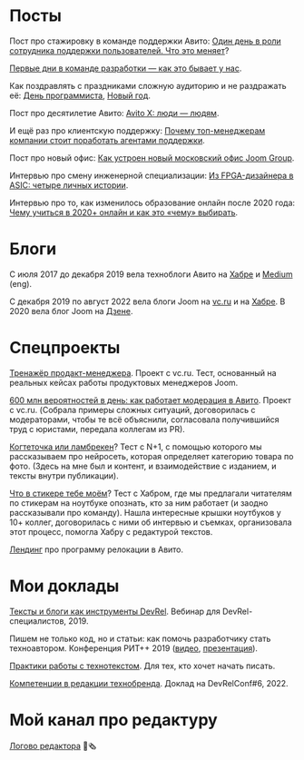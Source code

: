 # Посты 
 
Пост про стажировку в команде поддержки Авито: [Один день в роли сотрудника поддержки пользователей. Что это меняет](https://habr.com/ru/company/avito/blog/358544/)?

[Первые дни в команде разработки — как это бывает у нас](https://habr.com/ru/company/avito/blog/427837/).

Как поздравлять с праздниками сложную аудиторию и не раздражать её: [День программиста](https://habr.com/ru/company/avito/blog/467339/), [Новый год](https://habr.com/ru/company/avito/blog/434590/).

Пост про десятилетие Авито: [Avito X: люди — людям](https://habr.com/ru/company/avito/blog/345530/).

И ещё раз про клиентскую поддержку: [Почему топ-менеджерам компании стоит поработать агентами поддержки](https://vc.ru/marketing/97257-pochemu-top-menedzheram-kompanii-stoit-porabotat-agentami-podderzhki).

Пост про новый офис: [Как устроен новый московский офис Joom Group](https://vc.ru/joom/303094-kak-ustroen-novyy-moskovskiy-ofis-joom-group).

Интервью про смену инженерной специализации: [Из FPGA-дизайнера в ASIC: четыре личных истории](https://habr.com/ru/company/yadro/blog/703214/).

Интервью про то, как изменилось образование онлайн после 2020 года: [Чему учиться в 2020+ онлайн и как это «чему» выбирать](https://habr.com/ru/post/581094/).



# Блоги

С июля 2017 до декабря 2019 вела техноблоги Авито на [Хабре](https://habr.com/ru/company/avito/) и [Medium](https://medium.com/avitotech) (eng). 

С декабря 2019 по август 2022 вела блоги Joom на [vc.ru](https://vc.ru/joom) и на [Хабре](https://habr.com/ru/company/joom/). В 2020 вела блог Joom на [Дзене](https://dzen.ru/joom).

# Спецпроекты
 
[Тренажёр продакт-менеджера](https://vc.ru/special/product). Проект с vc.ru. Тест, основанный на реальных кейсах работы продуктовых менеджеров Joom. 

[600 млн вероятностей в день: как работает модерация в Авито](https://vc.ru/avito/71145-moderation). Проект с vc.ru. (Собрала примеры сложных ситуаций, договорилась с модераторами, чтобы те всё объяснили, согласовала получившийся труд с юристами, передала коллегам из PR).

[Когтеточка или ламбрекен](https://nplus1.ru/material/2019/02/28/classified)? Тест с N+1, с помощью которого мы рассказываем про нейросеть, которая определяет категорию товара по фото. (Здесь на мне был и контент, и взаимодействие с изданием, и тексты внутри публикации).

[Что в стикере тебе моём](https://habr.com/ru/article/421641/)? Тест с Хабром, где мы предлагали читателям по стикерам на ноутбуке опознать, кто за ним работает (и заодно рассказывали про команду). Нашла интересные крышки ноутбуков у 10+ коллег, договорилась с ними об интервью и съемках, организовала этот процесс, помогла Хабру с редактурой текстов.
 
[Лендинг](http://relocation.avito.ru/) про программу релокации в Авито.
 
# Мои доклады

[Тексты и блоги как инструменты DevRel](https://github.com/rafinirovannoe/4writers/blob/master/%D0%A2%D0%B5%D0%BA%D1%81%D1%82%D1%8B_%D0%B8_%D0%B1%D0%BB%D0%BE%D0%B3%D0%B8_%D0%BA%D0%B0%D0%BA_%D0%B8%D0%BD%D1%81%D1%82%D1%80%D1%83%D0%BC%D0%B5%D0%BD%D1%82%D1%8B_DevRel.pdf). Вебинар для DevRel-специалистов, 2019.

Пишем не только код, но и статьи: как помочь разработчику стать техноавтором. Конференция РИТ++ 2019 ([видео](https://www.youtube.com/watch?v=tqmTkONUD78&feature=youtu.be), [презентация](https://github.com/rafinirovannoe/4writers/blob/master/%D0%9F%D0%B8%D1%88%D0%B5%D0%BC%20%D0%BD%D0%B5%20%D1%82%D0%BE%D0%BB%D1%8C%D0%BA%D0%BE%20%D0%BA%D0%BE%D0%B4%2C%20%D0%BD%D0%BE%20%D0%B8%20%D1%81%D1%82%D0%B0%D1%82%D1%8C%D0%B8%20%E2%80%94%20%D0%BA%D0%B0%D0%BA%20%D0%BF%D0%BE%D0%BC%D0%BE%D1%87%D1%8C%20%D1%80%D0%B0%D0%B7%D1%80%D0%B0%D0%B1%D0%BE%D1%82%D1%87%D0%B8%D0%BA%D1%83%20%D1%81%D1%82%D0%B0%D1%82%D1%8C%20%D1%82%D0%B5%D1%85%D0%BD%D0%BE%D0%B0%D0%B2%D1%82%D0%BE%D1%80%D0%BE%D0%BC.pdf)).

[Практики работы с технотекстом](https://github.com/rafinirovannoe/4writers/blob/master/%D0%9F%D1%80%D0%B0%D0%BA%D1%82%D0%B8%D0%BA%D0%B8%20%D1%80%D0%B0%D0%B1%D0%BE%D1%82%D1%8B%20%D1%81%20%D1%82%D0%B5%D1%85%D0%BD%D0%BE%D1%82%D0%B5%D0%BA%D1%81%D1%82%D0%BE%D0%BC%20%E2%80%94%20%D0%90%D0%BD%D1%82%D0%BE%D0%BD%D0%B8%D0%BD%D0%B0%20%D0%A2%D0%B0%D1%82%D1%87%D1%83%D0%BA.pdf). Для тех, кто хочет начать писать. 

[Компетенции в редакции технобренда](https://youtu.be/LMb1GWi4Yxg). Доклад на DevRelConf#6, 2022. 

# Мой канал про редактуру

[Логово редактора](https://t.me/Editors_cave) 🦊🗞

